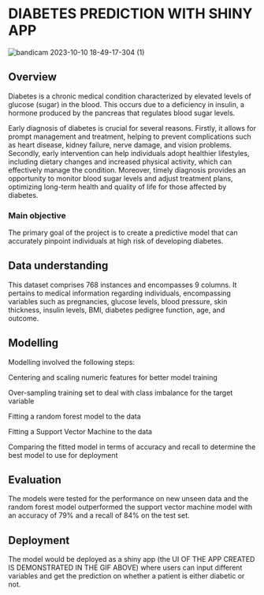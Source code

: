 # DIABETES PREDICTION WITH SHINY APP

![bandicam 2023-10-10 18-49-17-304 (1)](https://github.com/franciskyalo/Diabetes_prediction_withCARET_andRshiny-/assets/94622826/14014f86-8456-4397-9b0c-826009c06107)

## Overview
Diabetes is a chronic medical condition characterized by elevated levels of glucose (sugar) in the blood. This occurs due to a deficiency in insulin, a hormone produced by the pancreas that regulates blood sugar levels.

Early diagnosis of diabetes is crucial for several reasons. Firstly, it allows for prompt management and treatment, helping to prevent complications such as heart disease, kidney failure, nerve damage, and vision problems. Secondly, early intervention can help individuals adopt healthier lifestyles, including dietary changes and increased physical activity, which can effectively manage the condition. Moreover, timely diagnosis provides an opportunity to monitor blood sugar levels and adjust treatment plans, optimizing long-term health and quality of life for those affected by diabetes.

### Main objective
The primary goal of the project is to create a predictive model that can accurately pinpoint individuals at high risk of developing diabetes.

## Data understanding
This dataset comprises 768 instances and encompasses 9 columns. It pertains to medical information regarding individuals, encompassing variables such as pregnancies, glucose levels, blood pressure, skin thickness, insulin levels, BMI, diabetes pedigree function, age, and outcome.

## Modelling
Modelling involved the following steps:

Centering and scaling numeric features for better model training

Over-sampling training set to deal with class imbalance for the target variable

Fitting a random forest model to the data

Fitting a Support Vector Machine to the data

Comparing the fitted model in terms of accuracy and recall to determine the best model to use for deployment

## Evaluation
The models were tested for the performance on new unseen data and the random forest model outperformed the support vector machine model with an accuracy of 79% and a recall of 84% on the test set.

## Deployment
The model would be deployed as a shiny app (the UI OF THE APP CREATED IS DEMONSTRATED IN THE GIF ABOVE) where users can input different variables and get the prediction on whether a patient is either diabetic or not.



